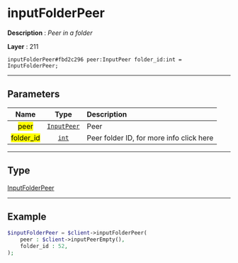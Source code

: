 # inputFolderPeer

**Description** : *Peer in a folder*

**Layer** : 211

```tl
inputFolderPeer#fbd2c296 peer:InputPeer folder_id:int = InputFolderPeer;
```

---

## Parameters

| Name | Type | Description |
| :---: | :---: | :--- |
| <mark>peer</mark> | [`InputPeer`](type/InputPeer) | Peer |
| <mark>folder_id</mark> | [`int`](type/int) | Peer folder ID, for more info click here |

---

## Type

[InputFolderPeer](type/InputFolderPeer)

---

## Example

```php
$inputFolderPeer = $client->inputFolderPeer(
	peer : $client->inputPeerEmpty(),
	folder_id : 52,
);
```